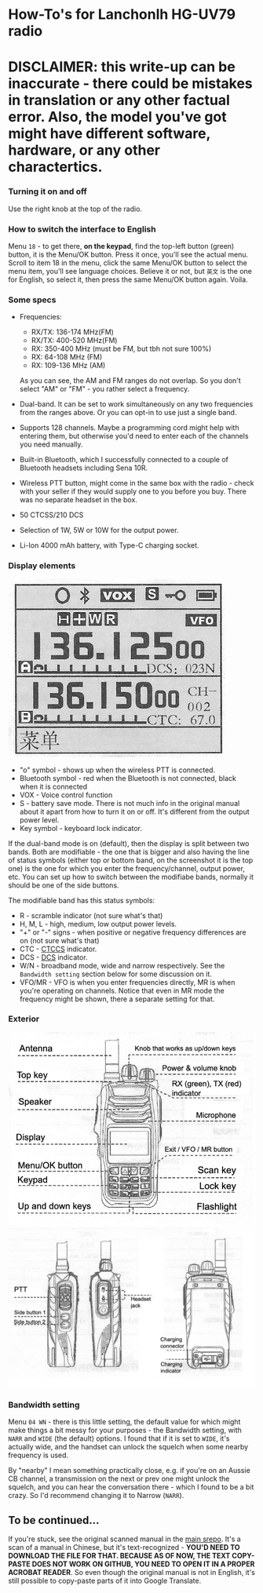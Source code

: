 # How-To's for Lanchonlh HG-UV79 radio

# DISCLAIMER: this write-up can be inaccurate - there could be mistakes in translation or any other factual error. Also, the model you've got might have different software, hardware, or any other charactertics.

### Turning it on and off

Use the right knob at the top of the radio.

### How to switch the interface to English

Menu `18` - to get there, **on the keypad**, find the top-left button (green)
button, it is the Menu/OK button. Press it once, you'll see the actual menu.
Scroll to item 18 in the menu, click the same Menu/OK button to select the menu
item, you'll see language choices. Believe it or not, but `英⽂` is the one for
English, so select it, then press the same Menu/OK button again. Voila.

### Some specs

- Frequencies:
    - RX/TX: 136-174 MHz(FM)
    - RX/TX: 400-520 MHz(FM)
    - RX: 350-400 MHz (must be FM, but tbh not sure 100%)
    - RX: 64-108 MHz (FM)
    - RX: 109-136 MHz (AM)

  As you can see, the AM and FM ranges do not overlap. So you don't select "AM"
  or "FM" - you rather select a frequency.
- Dual-band. It can be set to work simultaneously on any two frequencies from
  the ranges above. Or you can opt-in to use just a single band.
- Supports 128 channels. Maybe a programming cord might help with entering them,
  but otherwise you'd need to enter each of the channels you need manually.
- Built-in Bluetooth, which I successfully connected to a couple of Bluetooth
  headsets including Sena 10R.
- Wireless PTT button, might come in the same box with the radio -
  check with your seller if they would supply one to you before you buy. There
  was no separate headset in the box.
- 50 CTCSS/210 DCS
- Selection of 1W, 5W or 10W for the output power.
- Li-Ion 4000 mAh battery, with Type-C charging socket.

### Display elements

![Display](images/display.png)

- "o" symbol - shows up when the wireless PTT is connected.
- Bluetooth symbol - red when the Bluetooth is not connected, black when it is
  connected
- VOX - Voice control function
- S - battery save mode. There is not much info in the original manual about it
  apart from how to turn it on or off. It's different from the output power
  level.
- Key symbol - keyboard lock indicator.

If the dual-band mode is on (default), then the display is split between two
bands. Both are modifiable - the one that is bigger and also having the line of
status symbols (either top or bottom band, on the screenshot it is the top one)
is the one for which you enter the frequency/channel, output power, etc. You can
set up how to switch between the modifiabe bands, normally it should be one of
the side buttons.

The modifiable band has this status symbols:

- R - scramble indicator (not sure what's that)
- H, M, L - high, medium, low output power levels.
- "+" or "-" signs - when positive or negative frequency differences are on (not
  sure what's that)
- CTC - [CTCCS](https://www.google.com/search?q=CTCSS) indicator.
- DCS - [DCS](https://en.wikipedia.org/wiki/Squelch#DCS) indicator.
- W/N - broadband mode, wide and narrow respectively. See
  the `Bandwidth setting` section below for some discussion on it.
- VFO/MR - VFO is when you enter frequencies directly, MR is when you're
  operating on channels. Notice that even in MR mode the frequency might be
  shown, there a separate setting for that.

### Exterior

![Front](images/radio-front.png) ![Sides and back](images/radio-sides-and-back.png)

### Bandwidth setting

Menu `04 WN` - there is this little setting, the default value for which might
make things a bit messy for your purposes - the Bandwidth setting, with `NARR`
and `WIDE` (the default) options. I found that if it is set to `WIDE`, it's
actually wide, and the handset can unlock the squelch when some nearby frequency
is used.

By "nearby" I mean something practically close, e.g. if you're on an Aussie CB
channel, a transmission on the next or prev one might unlock the squelch, and
you can hear the conversation there - which I found to be a bit crazy. So I'd
recommend changing it to Narrow (`NARR`).

## To be continued...

If you're stuck, see the original scanned manual in
the [main srepo](https://github.com/new-mikha/HG-UV79/blob/1f96ab0eec85dc48a5e18d666499689ae0f4e9de/original-manual-scan/LANCHONLH%20HG-UV79%20-%20manual%20-%20OCR%20by%20Adobe.pdf).
It's a scan of a manual in Chinese, but it's text-recognized - **YOU'D NEED TO
DOWNLOAD THE FILE FOR THAT. BECAUSE AS OF NOW, THE TEXT COPY-PASTE DOES NOT WORK
ON GITHUB, YOU NEED TO OPEN IT IN A PROPER ACROBAT READER**. So even though the
original manual is not in English, it's still possible to copy-paste parts of it
into Google Translate.